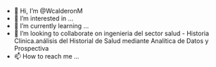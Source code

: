 - 👋 Hi, I’m @WcalderonM
- 👀 I’m interested in ...
- 🌱 I’m currently learning ...
- 💞️ I’m looking to collaborate on  ingenieria del sector salud - Historia Clinica.análisis del Historial de Salud  mediante Analítica de Datos y Prospectiva
- 📫 How to reach me ...

<!---
WcalderonM/WcalderonM is a ✨ special ✨ repository because its `README.md` (this file) appears on your GitHub profile.
You can click the Preview link to take a look at your changes.
--->
